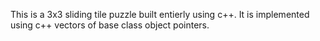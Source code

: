 This is a 3x3 sliding tile puzzle built entierly using c++. It is implemented using 
c++ vectors of base class object pointers. 
